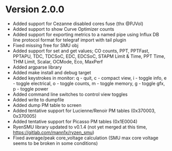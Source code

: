 # Version 2.0.0
- Added support for Cezanne disabled cores fuse (thx @PJVol)
- Added support to show Curve Optimizer counts
- Added support for exporting metrics to a named pipe using Influx DB line protocol format for telegraf import with tail plugin
- Fixed missing free for SMU obj
- Added support for set and get values; CO counts, PPT, PPTFast, PPTAPU, TDC, TDCSoC, EDC, EDCSoC, STAPM Limit & Time, PPT Time, THM Limit, Scalar, OCMode, Eco, MaxPerf
- Added argparse library
- Added make install and debug target
- Added keystrokes in monitor: q - quit, c - compact view, i - toggle info, e - toggle electrical, o - toggle counts, m - toggle memory, g - toggle gfx, p - toggle power
- Added command line switches to control view toggles
- Added write to dumpfile
- Added dump PM table to screen
- Added tentative support for Lucienne/Renoir PM tables (0x370003, 0x370005)
- Added tentative support for Picasso PM tables (0x1E0004)
- RyenSMU library updated to v0.1.4 (not yet merged at this time, https://gitlab.com/mann1x/ryzen_smu)
- Fixed average/peak core_voltage calculation (SMU max core voltage seems to be broken in some conditions) 